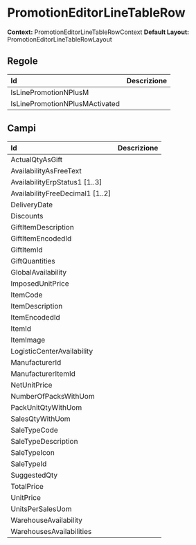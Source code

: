 # PromotionEditorLineTableRow

**Context:** PromotionEditorLineTableRowContext
**Default Layout:** PromotionEditorLineTableRowLayout


## Regole

| Id | Descrizione | 
| :--- | :--- | 
| IsLinePromotionNPlusM |  | 
| IsLinePromotionNPlusMActivated |  | 

## Campi

| Id | Descrizione | 
| :--- | :--- | 
| ActualQtyAsGift |  | 
| AvailabilityAsFreeText |  | 
| AvailabilityErpStatus1 [1..3] |  | 
| AvailabilityFreeDecimal1 [1..2] |  | 
| DeliveryDate |  | 
| Discounts |  | 
| GiftItemDescription |  | 
| GiftItemEncodedId |  | 
| GiftItemId |  | 
| GiftQuantities |  | 
| GlobalAvailability |  | 
| ImposedUnitPrice |  | 
| ItemCode |  | 
| ItemDescription |  | 
| ItemEncodedId |  | 
| ItemId |  | 
| ItemImage |  | 
| LogisticCenterAvailability |  | 
| ManufacturerId |  | 
| ManufacturerItemId |  | 
| NetUnitPrice |  | 
| NumberOfPacksWithUom |  | 
| PackUnitQtyWithUom |  | 
| SalesQtyWithUom |  | 
| SaleTypeCode |  | 
| SaleTypeDescription |  | 
| SaleTypeIcon |  | 
| SaleTypeId |  | 
| SuggestedQty |  | 
| TotalPrice |  | 
| UnitPrice |  | 
| UnitsPerSalesUom |  | 
| WarehouseAvailability |  | 
| WarehousesAvailabilities |  | 

